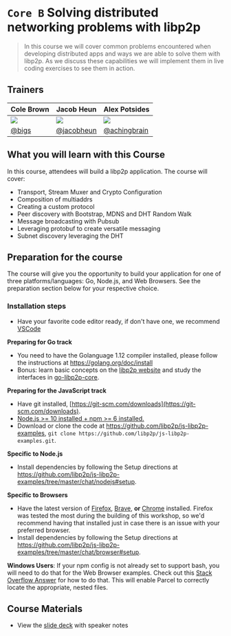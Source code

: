 # `Core B` Solving distributed networking problems with libp2p

> In this course we will cover common problems encountered when developing distributed apps and ways we are able to solve them with libp2p. As we discuss these capabilities we will implement them in live coding exercises to see them in action.

## Trainers

| Cole Brown                                      | Jacob Heun                                             | Alex Potsides                                          |
|-------------------------------------------------------  |------------------------------------------------------  |------------------------------------------------------  |
| ![](https://avatars2.githubusercontent.com/u/213338)   | ![](https://avatars2.githubusercontent.com/u/639834)   | ![](https://avatars1.githubusercontent.com/u/665810)   |
| [@bigs](https://github.com/bigs)                      | [@jacobheun](https://github.com/jacobheun)             | [@achingbrain](https://github.com/achingbrain)         |

## What you will learn with this Course

In this course, attendees will build a libp2p application. The course will cover:
- Transport, Stream Muxer and Crypto Configuration
- Composition of multiaddrs
- Creating a custom protocol
- Peer discovery with Bootstrap, MDNS and DHT Random Walk
- Message broadcasting with Pubsub
- Leveraging protobuf to create versatile messaging
- Subnet discovery leveraging the DHT

## Preparation for the course

The course will give you the opportunity to build your application for one of three platforms/languages: Go, Node.js, and Web Browsers. See the preparation section below for your respective choice.

### Installation steps

- Have your favorite code editor ready, if don't have one, we recommend [VSCode](https://code.visualstudio.com)

**Preparing for Go track**
  - You need to have the Golanguage 1.12 compiler installed, please follow the instructions at https://golang.org/doc/install
  - Bonus: learn basic concepts on the [libp2p website](http://docs.libp2p.io/) and study the interfaces in [go-libp2p-core](https://github.com/libp2p/go-libp2p-core).

**Preparing for the JavaScript track**
  - Have git installed, [https://git-scm.com/downloads](https://git-scm.com/downloads).
  - [Node.js >= 10 installed + npm >= 6 installed.](https://nodejs.org/en/download/)
  - Download or clone the code at https://github.com/libp2p/js-libp2p-examples, `git clone https://github.com/libp2p/js-libp2p-examples.git`.

**Specific to Node.js**

  - Install dependencies by following the Setup directions at https://github.com/libp2p/js-libp2p-examples/tree/master/chat/nodejs#setup.

**Specific to Browsers**

 - Have the latest version of [Firefox](https://www.mozilla.org/firefox/new/), [Brave](https://brave.com/download/), **or** [Chrome](https://www.google.com/chrome/) installed. Firefox was tested the most during the building of this workshop, so we'd recommend having that installed just in case there is an issue with your preferred browser.
 - Install dependencies by following the Setup directions at https://github.com/libp2p/js-libp2p-examples/tree/master/chat/browser#setup.

**Windows Users**: If your npm config is not already set to support bash, you will need to do that for the Web Browser examples. Check out this [Stack Overflow Answer](https://stackoverflow.com/a/46006249) for how to do that. This will enable Parcel to correctly locate the appropriate, nested files.

## Course Materials
- View the [slide deck](https://docs.google.com/presentation/d/1a_BjIM4ORQchnMNjOMO-wCDW2VS5nXeKXIbWSEqf9jY/edit?usp=sharing) with speaker notes
